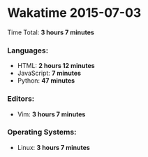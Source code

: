 # Wakatime 2015-07-03

Time Total: **3 hours 7 minutes**

### Languages:
- HTML: **2 hours 12 minutes** 
- JavaScript: **7 minutes** 
- Python: **47 minutes** 

### Editors:
- Vim: **3 hours 7 minutes** 

### Operating Systems:
- Linux: **3 hours 7 minutes** 


